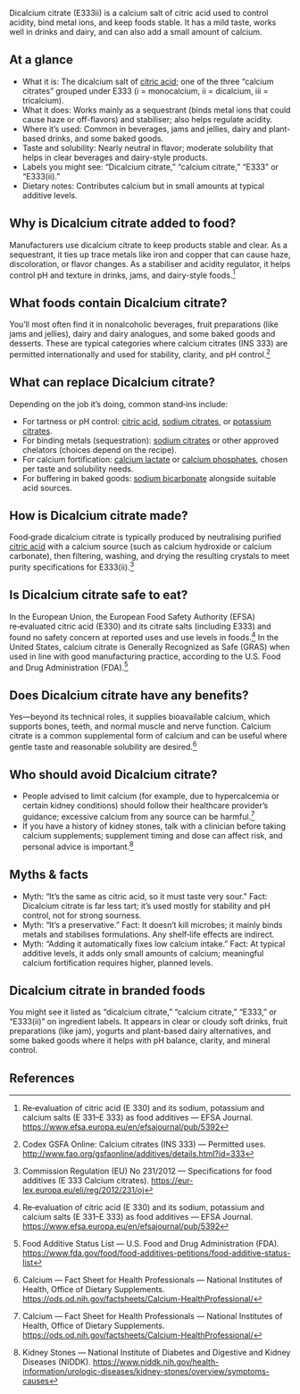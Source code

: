 Dicalcium citrate (E333ii) is a calcium salt of citric acid used to control acidity, bind metal ions, and keep foods stable. It has a mild taste, works well in drinks and dairy, and can also add a small amount of calcium.

<!--more-->

## At a glance
- What it is: The dicalcium salt of [citric acid](/e330-citric-acid); one of the three “calcium citrates” grouped under E333 (i = monocalcium, ii = dicalcium, iii = tricalcium).
- What it does: Works mainly as a sequestrant (binds metal ions that could cause haze or off-flavors) and stabiliser; also helps regulate acidity.
- Where it’s used: Common in beverages, jams and jellies, dairy and plant-based drinks, and some baked goods.
- Taste and solubility: Nearly neutral in flavor; moderate solubility that helps in clear beverages and dairy-style products.
- Labels you might see: “Dicalcium citrate,” “calcium citrate,” “E333” or “E333(ii).”
- Dietary notes: Contributes calcium but in small amounts at typical additive levels.

## Why is Dicalcium citrate added to food?
Manufacturers use dicalcium citrate to keep products stable and clear. As a sequestrant, it ties up trace metals like iron and copper that can cause haze, discoloration, or flavor changes. As a stabiliser and acidity regulator, it helps control pH and texture in drinks, jams, and dairy-style foods.[^1]

## What foods contain Dicalcium citrate?
You’ll most often find it in nonalcoholic beverages, fruit preparations (like jams and jellies), dairy and dairy analogues, and some baked goods and desserts. These are typical categories where calcium citrates (INS 333) are permitted internationally and used for stability, clarity, and pH control.[^2]

## What can replace Dicalcium citrate?
Depending on the job it’s doing, common stand‑ins include:
- For tartness or pH control: [citric acid](/e330-citric-acid), [sodium citrates](/e331-sodium-citrates), or [potassium citrates](/e332-potassium-citrates).
- For binding metals (sequestration): [sodium citrates](/e331-sodium-citrates) or other approved chelators (choices depend on the recipe).
- For calcium fortification: [calcium lactate](/e327-calcium-lactate) or [calcium phosphates](/e341-calcium-phosphates), chosen per taste and solubility needs.
- For buffering in baked goods: [sodium bicarbonate](/e500ii-sodium-bicarbonate) alongside suitable acid sources.

## How is Dicalcium citrate made?
Food‑grade dicalcium citrate is typically produced by neutralising purified [citric acid](/e330-citric-acid) with a calcium source (such as calcium hydroxide or calcium carbonate), then filtering, washing, and drying the resulting crystals to meet purity specifications for E333(ii).[^3]

## Is Dicalcium citrate safe to eat?
In the European Union, the European Food Safety Authority (EFSA) re‑evaluated citric acid (E330) and its citrate salts (including E333) and found no safety concern at reported uses and use levels in foods.[^1] In the United States, calcium citrate is Generally Recognized as Safe (GRAS) when used in line with good manufacturing practice, according to the U.S. Food and Drug Administration (FDA).[^4]

## Does Dicalcium citrate have any benefits?
Yes—beyond its technical roles, it supplies bioavailable calcium, which supports bones, teeth, and normal muscle and nerve function. Calcium citrate is a common supplemental form of calcium and can be useful where gentle taste and reasonable solubility are desired.[^5]

## Who should avoid Dicalcium citrate?
- People advised to limit calcium (for example, due to hypercalcemia or certain kidney conditions) should follow their healthcare provider’s guidance; excessive calcium from any source can be harmful.[^5]
- If you have a history of kidney stones, talk with a clinician before taking calcium supplements; supplement timing and dose can affect risk, and personal advice is important.[^6]

## Myths & facts
- Myth: “It’s the same as citric acid, so it must taste very sour.” Fact: Dicalcium citrate is far less tart; it’s used mostly for stability and pH control, not for strong sourness.
- Myth: “It’s a preservative.” Fact: It doesn’t kill microbes; it mainly binds metals and stabilises formulations. Any shelf‑life effects are indirect.
- Myth: “Adding it automatically fixes low calcium intake.” Fact: At typical additive levels, it adds only small amounts of calcium; meaningful calcium fortification requires higher, planned levels.

## Dicalcium citrate in branded foods
You might see it listed as “dicalcium citrate,” “calcium citrate,” “E333,” or “E333(ii)” on ingredient labels. It appears in clear or cloudy soft drinks, fruit preparations (like jam), yogurts and plant-based dairy alternatives, and some baked goods where it helps with pH balance, clarity, and mineral control.

## References
[^1]: Re‑evaluation of citric acid (E 330) and its sodium, potassium and calcium salts (E 331–E 333) as food additives — EFSA Journal. https://www.efsa.europa.eu/en/efsajournal/pub/5392
[^2]: Codex GSFA Online: Calcium citrates (INS 333) — Permitted uses. http://www.fao.org/gsfaonline/additives/details.html?id=333
[^3]: Commission Regulation (EU) No 231/2012 — Specifications for food additives (E 333 Calcium citrates). https://eur-lex.europa.eu/eli/reg/2012/231/oj
[^4]: Food Additive Status List — U.S. Food and Drug Administration (FDA). https://www.fda.gov/food/food-additives-petitions/food-additive-status-list
[^5]: Calcium — Fact Sheet for Health Professionals — National Institutes of Health, Office of Dietary Supplements. https://ods.od.nih.gov/factsheets/Calcium-HealthProfessional/
[^6]: Kidney Stones — National Institute of Diabetes and Digestive and Kidney Diseases (NIDDK). https://www.niddk.nih.gov/health-information/urologic-diseases/kidney-stones/overview/symptoms-causes
